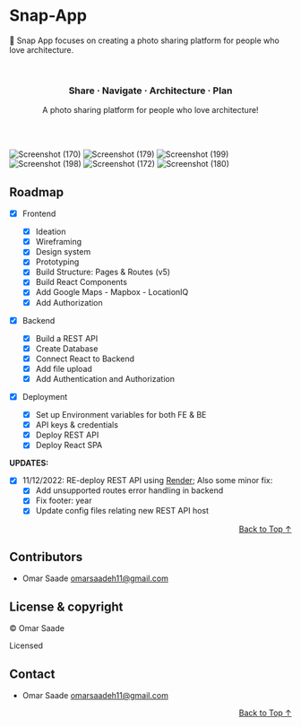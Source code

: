 # Snap-App
📸 Snap App focuses on creating a photo sharing platform for people who love architecture.
<div id="top"></div>

<!-- ----------------------------------------- -->

<!-- BADGES/SHIELDS SECTION -->
<!-- REFERENCE STYLE FOR READABILITY -->
<div align='center' markdown="1">



</div>
<br />

<!-- ----------------------------------------- -->

<!-- HEAD SECTION -->
<div align="center">

  <!-- PROJECT LOGO / TITLE -->

  <h3>Share · Navigate · Architecture · Plan</h3>

  <p>
   A photo sharing platform for people who love architecture!
  </p>

  <br />
</div>

<br />

<!-- ----------------------------------------- -->
![Screenshot (170)](https://user-images.githubusercontent.com/49005530/221260360-eccef6d3-ee9c-4150-ac20-f496462601b9.png)
![Screenshot (179)](https://user-images.githubusercontent.com/49005530/221260642-73531e7b-95de-4958-9990-48ae6983117c.png)
![Screenshot (199)](https://user-images.githubusercontent.com/49005530/222204648-03150f69-db7b-4e78-bb5d-f41c3fb2b9ca.png)
![Screenshot (198)](https://user-images.githubusercontent.com/49005530/222204665-9749e690-4651-49f1-92c1-6df52891ff3f.png)
![Screenshot (172)](https://user-images.githubusercontent.com/49005530/221260432-244def92-b027-4e3f-92f7-ef8c8d56876f.png)
![Screenshot (180)](https://user-images.githubusercontent.com/49005530/221260790-1c02f74b-d68e-41f7-91a9-711ae075cb3a.png)




<!-- ----------------------------------------- -->

## Roadmap

- [x] Frontend

  - [x] Ideation
  - [x] Wireframing
  - [x] Design system
  - [x] Prototyping
  - [x] Build Structure: Pages & Routes (v5)
  - [x] Build React Components
  - [x] Add Google Maps - Mapbox - LocationIQ
  - [x] Add Authorization

- [x] Backend

  - [x] Build a REST API
  - [x] Create Database
  - [x] Connect React to Backend
  - [x] Add file upload
  - [x] Add Authentication and Authorization

- [x] Deployment
  - [x] Set up Environment variables for both FE & BE
  - [x] API keys & credentials
  - [x] Deploy REST API
  - [x] Deploy React SPA

**UPDATES:**

- [x] 11/12/2022: RE-deploy REST API using [Render](https://render.com/); Also some minor fix:
  - [x] Add unsupported routes error handling in backend
  - [x] Fix footer: year
  - [x] Update config files relating new REST API host

<p align="right"><a href="#top">Back to Top ↑</a></p>

<!-- ----------------------------------------- -->

## Contributors

- Omar Saade <omarsaadeh11@gmail.com>

<!-- ----------------------------------------- -->

## License & copyright

© Omar Saade

Licensed

<!-- ----------------------------------------- -->

## Contact

- Omar Saade <omarsaadeh11@gmail.com>

<p align="right"><a href="#top">Back to Top ↑</a></p>

<!-- ----------------------------------------- -->

<!-- BADGES/SHIELDS REFERENCE -->
<!-- Site Related -->







